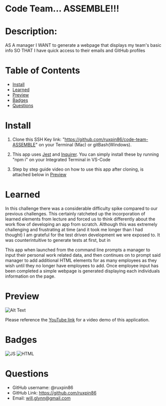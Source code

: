 # Code Team... ASSEMBLE!!!

# Description:

AS A manager
I WANT to generate a webpage that displays my team's basic info
SO THAT I have quick access to their emails and GitHub profiles

# Table of Contents

- [Install](#install)
- [Learned](#learned)
- [Preview](#preview)
- [Badges](#badges)
- [Questions](#questions)

# Install

1. Clone this SSH Key link: "https://github.com/ruxpin86/code-team-ASSEMBLE" on your Terminal (Mac) or gitBash(Windows).

2. This app uses [Jest](https://www.npmjs.com/package/jest) and [Inquirer](https://www.npmjs.com/package/inquirer). You can simply install these by running "npm i" on your Integrated Terminal in VS-Code

3. Step by step guide video on how to use this app after cloning, is attached below in [Preview](#preview)

# Learned

In this challenge there was a considerable difficulty spike compared to our previous challenges. This certainly ratcheted up the incorporation of learned elements from lecture and forced us to think differently about the work flow of developing an app from scratch. Although this was extremely challenging and frustrating at time (and it took me longer than I had thought) I am grateful for the test driven development we wre exposed to. It was counterintuitive to generate tests at first, but in

This app when launched from the command line prompts a manager to input their personal work related data, and then continues on to prompt said manager to add additional HTML elements for as many employees as they wish until they no longer have employees to add. Once employee input has been completed a simple webpage is generated displaying each individuals information on the page.

# Preview

![Alt Text](./assets/demo.gif)

Please reference the [YouTube link](https://www.youtube.com/watch?v=YADEXI9cH94) for a video demo of this application.

# Badges

![JS](https://img.shields.io/badge/JavaScript-80%25-yellow) ![HTML](https://img.shields.io/badge/HTML-20%25-green)

# Questions

- GitHub username: @ruxpin86
- GitHub Link: https://github.com/ruxpin86
- Email: will.glynn@gmail.com

